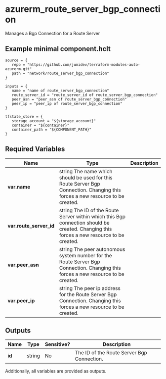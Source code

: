 # azurerm_route_server_bgp_connection

Manages a Bgp Connection for a Route Server

## Example minimal component.hclt

```hcl
source = {
   repo = "https://github.com/jumidev/terraform-modules-auto-azurerm.git" 
   path = "network/route_server_bgp_connection" 
}

inputs = {
   name = "name of route_server_bgp_connection" 
   route_server_id = "route_server_id of route_server_bgp_connection" 
   peer_asn = "peer_asn of route_server_bgp_connection" 
   peer_ip = "peer_ip of route_server_bgp_connection" 
}

tfstate_store = {
   storage_account = "${storage_account}" 
   container = "${container}" 
   container_path = "${COMPONENT_PATH}" 
}

```

## Required Variables

| Name | Type |  Description |
| ---- | --------- |  ----------- |
| **var.name** | string  The name which should be used for this Route Server Bgp Connection. Changing this forces a new resource to be created. | 
| **var.route_server_id** | string  The ID of the Route Server within which this Bgp connection should be created. Changing this forces a new resource to be created. | 
| **var.peer_asn** | string  The peer autonomous system number for the Route Server Bgp Connection. Changing this forces a new resource to be created. | 
| **var.peer_ip** | string  The peer ip address for the Route Server Bgp Connection. Changing this forces a new resource to be created. | 



## Outputs

| Name | Type | Sensitive? | Description |
| ---- | ---- | --------- | --------- |
| **id** | string | No  | The ID of the Route Server Bgp Connection. | 

Additionally, all variables are provided as outputs.
